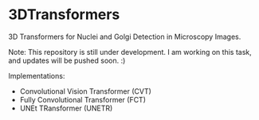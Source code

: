 # 3DTransformers
3D Transformers for Nuclei and Golgi Detection in Microscopy Images.

Note: This repository is still under development. I am working on this task, and updates will be pushed soon. :)

Implementations:

* Convolutional Vision Transformer (CVT)
* Fully Convolutional Transformer (FCT)
* UNEt TRansformer (UNETR)
